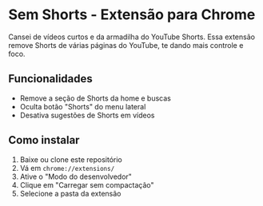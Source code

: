 # Sem Shorts - Extensão para Chrome

Cansei de vídeos curtos e da armadilha do YouTube Shorts. Essa extensão remove Shorts de várias páginas do YouTube, te dando mais controle e foco.

## Funcionalidades
- Remove a seção de Shorts da home e buscas
- Oculta botão "Shorts" do menu lateral
- Desativa sugestões de Shorts em vídeos

## Como instalar
1. Baixe ou clone este repositório
2. Vá em `chrome://extensions/`
3. Ative o "Modo do desenvolvedor"
4. Clique em "Carregar sem compactação"
5. Selecione a pasta da extensão
